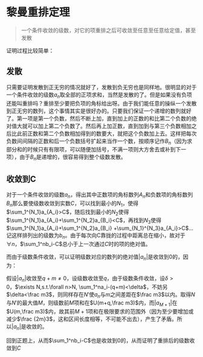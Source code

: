 # 黎曼重排定理

> 一个条件收敛的级数，对它的项重排之后可收敛至任意至任意给定值，甚至发散

证明过程比较简单：

## 发散

只需要证明发散到正无穷的情况就好了，发散到负无穷也是同样地。很明显的对于一个条件收敛的级数$a_n$取全部的正项求和，当然是发散的了。但是如果没有负项还能叫重排吗？重排至少要把负项的角标给出呀。由于我们能任意的操纵一个发散到正无穷的数列，这个事情其实是很好办的。只要我们保证一个递增的数列就好了。第一项是第一个负数，然后不断上加，直到加上的正数的和比第二个负数的绝对值大就可以加上第二个负数了。然后再上加正数，直到加到与第三个负数相加之后比此前正数和第二个负数相加得到的数要大，就把这个负数加上去。这样把每次负数间间隔的正数和后一个负数括号扩起来当作一个数，按顺序记作$B_n$（因为求部分和的时候只有有限项，可以随便加括号，不满一项则大方舍去或补到下一项），由于$B_n$是递增的，很容易得到整个级数发散。

## 收敛到C

对于一个条件收敛的级数$a_n$，得出其中正数项的角标数列$A_n$和负数项的角标数列$B_n$那么要使级数收敛到实数$C$，可以找到最小的$N_1$，使得$\sum_1^{N_1}a_{A_i}>C$，随后找到最小的$N_2$使得$\sum_1^{N_1}a_{A_i}+\sum_1^{N_2}a_{B_i}<C$，再找到$N_3$使得$\sum_1^{N_1}a_{A_i}+\sum_1^{N_2}a_{B_i} +\sum_{N_1}^{N_3}a_{A_i}>C$...记这样排列出的级数为$b_n$。由于每次向C靠拢的过程中距离总在缩小，故对于$\forall n$，$\sum_1^nb_i-C$总小于上一次通过$C$时的项的绝对值。

而由于级数条件收敛，可以证明级数对应的数列的绝对值$|a_n|$是收敛到0的，因为：

假设$|a_n|$收敛至$q+m\neq0$，设级数收敛至$q$，由于级数条件收敛，设$\delta>0$，$\exists N,s.t.\forall n>N, \sum_1^na_i-(q+m)<\delta$，不妨另$\delta<\frac m3$，则同样存在$N'$使$a_n$与$m$之间差距在$\frac m3$以内。取得$N$与$N'$的最大值$M$，则级数前$M$项和在$U(m+q,\frac m3)$内，而$|a_{M+1}|$在$U(m,\frac m3)$内，故其前$M+1$项和在极限要求的范围外（因为至少要增加或减少$\frac {2m}3$，这和区间长度相等，不可能不出去），产生了矛盾。所以$|a_n|$是收敛的。

回到正题上，从而$\sum_1^nb_i-C$也是收敛到0的，从而证明了重排后的级数收敛到$C$